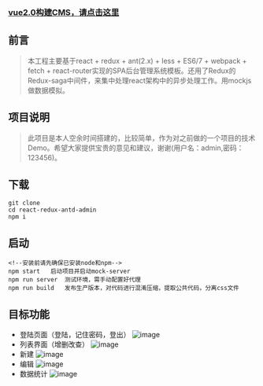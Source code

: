 ### [vue2.0构建CMS，请点击这里](https://github.com/GoatherdNaN/vue-vuex-elementui-admin)
## 前言
> 本工程主要基于react + redux + ant(2.x) + less + ES6/7 + webpack + fetch + react-router实现的SPA后台管理系统模板。还用了Redux的Redux-saga中间件，来集中处理react架构中的异步处理工作。用mockjs做数据模拟。
## 项目说明
> 此项目是本人空余时间搭建的，比较简单，作为对之前做的一个项目的技术Demo。希望大家提供宝贵的意见和建议，谢谢(用户名：admin,密码：123456)。
## 下载

```
git clone
cd react-redux-antd-admin
npm i
```
## 启动

```
<!--安装前请先确保已安装node和npm-->
npm start   启动项目并启动mock-server
npm run server  测试环境，需手动配置好代理
npm run build   发布生产版本，对代码进行混淆压缩，提取公共代码，分离css文件
```
## 目标功能
- 登陆页面（登陆，记住密码，登出）
![image](https://github.com/GoatherdNaN/react-redux-antd-admin/blob/master/screenshots/%E7%99%BB%E9%99%86.png)
- 列表界面（增删改查）
![image](https://github.com/GoatherdNaN/react-redux-antd-admin/blob/master/screenshots/%E5%85%A5%E5%BA%93%E7%AE%A1%E7%90%86.png)
- 新建
![image](https://github.com/GoatherdNaN/react-redux-antd-admin/blob/master/screenshots/%E6%96%B0%E5%BB%BA.png)
- 编辑
![image](https://github.com/GoatherdNaN/react-redux-antd-admin/blob/master/screenshots/%E7%BC%96%E8%BE%91.png)
- 数据统计
![image](https://github.com/GoatherdNaN/react-redux-antd-admin/blob/master/screenshots/%E6%95%B0%E6%8D%AE%E7%BB%9F%E8%AE%A1.png)
